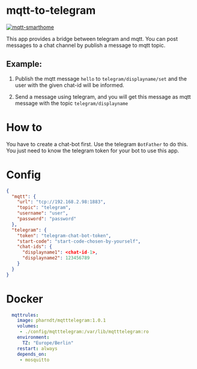 # mqtt-to-telegram
[![mqtt-smarthome](https://img.shields.io/badge/mqtt-smarthome-blue.svg)](https://github.com/mqtt-smarthome/mqtt-smarthome)

This app provides a bridge between telegram and mqtt.
You can post messages to a chat channel by publish a message to mqtt topic.

## Example: 
1) Publish the mqtt message `hello` to `telegram/displayname/set`
   and the user with the given chat-id will be informed.

2) Send a message using telegram, and you will get this message as mqtt message
   with the topic `telegram/displayname`

# How to

You have to create a chat-bot first. Use the telegram `BotFather` to do this.
You just need to know the telegram token for your bot to use this app.

# Config

```json
{
  "mqtt": {
    "url": "tcp://192.168.2.98:1883",
    "topic": "telegram",
    "username": "user",
    "password": "password"
  },
  "telegram": {
    "token": "telegram-chat-bot-token",
    "start-code": "start-code-chosen-by-yourself",
    "chat-ids": {
      "displayname1": <chat-id-1>,
      "displayname2": 123456789
    }
  }
}
```

# Docker

```yaml
  mqttrules:
    image: pharndt/mqtttelegram:1.0.1
    volumes:
     - ./config/mqtttelegram:/var/lib/mqtttelegram:ro
    environment:
      TZ: "Europe/Berlin"
    restart: always 
    depends_on:
     - mosquitto
 ```


